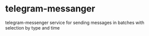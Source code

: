 # telegram-messanger
telegram-messenger service for sending messages in batches with selection by type and time
